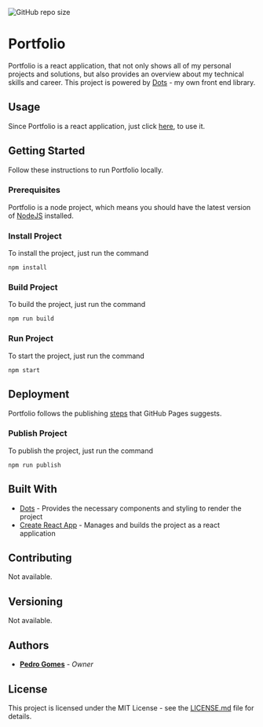 ![GitHub repo size](https://img.shields.io/github/repo-size/pedro-gomes-92/portfolio)

# Portfolio

Portfolio is a react application, that not only shows all of my personal projects and solutions, but also provides an overview about my technical skills and career. This project is powered by [Dots](https://github.com/pedro-gomes-92/dots) - my own front end library.

## Usage

Since Portfolio is a react application, just click [here](https://pedro-gomes-92.github.io/portfolio/), to use it.

## Getting Started

Follow these instructions to run Portfolio locally.

### Prerequisites

Portfolio is a node project, which means you should have the latest version of [NodeJS](https://nodejs.org/en/download/) installed.

### Install Project

To install the project, just run the command

```
npm install
```

### Build Project

To build the project, just run the command

```
npm run build
```

### Run Project

To start the project, just run the command

```
npm start
```

## Deployment

Portfolio follows the publishing [steps](https://pages.github.com/) that GitHub Pages suggests.

### Publish Project

To publish the project, just run the command

```
npm run publish
```

## Built With

- [Dots](https://github.com/pedro-gomes-92/dots) - Provides the necessary components and styling to render the project
- [Create React App](https://github.com/facebook/create-react-app) - Manages and builds the project as a react application

## Contributing

Not available.

## Versioning

Not available.

## Authors

- **[Pedro Gomes](https://github.com/pedro-gomes-92)** - _Owner_

## License

This project is licensed under the MIT License - see the [LICENSE.md](https://github.com/pedro-gomes-92/portfolio/blob/master/LICENSE) file for details.
